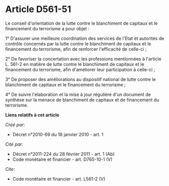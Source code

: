 # Article D561-51

Le conseil d'orientation de la lutte contre le blanchiment de capitaux et le financement du terrorisme a pour objet :

1° D'assurer une meilleure coordination des services de l'Etat et autorités de contrôle concernés par la lutte contre le
blanchiment de capitaux et le financement du terrorisme, afin de renforcer l'efficacité de celle-ci ;

2° De favoriser la concertation avec les professions mentionnées à l'article L. 561-2 en matière de lutte contre le
blanchiment de capitaux et le financement du terrorisme, afin d'améliorer leur participation à celle-ci ;

3° De proposer des améliorations au dispositif national de lutte contre le blanchiment de capitaux et le financement du
terrorisme ;

4° De suivre l'élaboration et la mise à jour régulière d'un document de synthèse sur la menace de blanchiment de capitaux et
de financement du terrorisme.

**Liens relatifs à cet article**

_Créé par_:

  - Décret n°2010-69 du 18 janvier 2010 - art. 1

_Cité par_:

  - Décret n°2011-224 du 28 février 2011 - art. 1 (Ab)
  - Code monétaire et financier - art. D765-10-1 (V)

_Cite_:

  - Code monétaire et financier - art. L561-2 (V)

